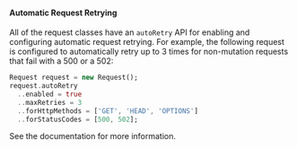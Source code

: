 #### Automatic Request Retrying
All of the request classes have an `autoRetry` API for enabling and configuring
automatic request retrying. For example, the following request is configured
to automatically retry up to 3 times for non-mutation requests that fail with
a 500 or a 502:

```dart
Request request = new Request();
request.autoRetry
  ..enabled = true
  ..maxRetries = 3
  ..forHttpMethods = ['GET', 'HEAD', 'OPTIONS']
  ..forStatusCodes = [500, 502];
```

See the documentation for more information.
